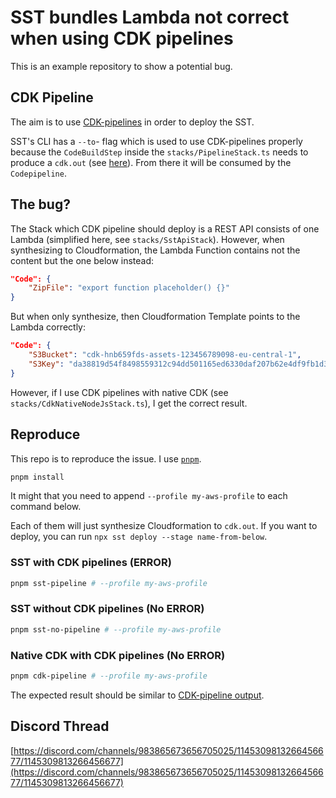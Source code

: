 # SST bundles Lambda not correct when using CDK pipelines

This is an example repository to show a potential bug.

## CDK Pipeline

The aim is to use [CDK-pipelines](https://docs.aws.amazon.com/cdk/api/v2/docs/aws-cdk-lib.pipelines-readme.html) in order to deploy the SST.

SST's CLI has a `--to`- flag which is used to use CDK-pipelines properly
because the `CodeBuildStep` inside the `stacks/PipelineStack.ts` needs to produce a `cdk.out` (see [here](https://docs.aws.amazon.com/cdk/api/v2/docs/aws-cdk-lib.pipelines-readme.html#defining-the-pipeline)).
From there it will be consumed by the `Codepipeline`.

## The bug?

The Stack which CDK pipeline should deploy is a REST API consists of one Lambda (simplified here, see `stacks/SstApiStack`).
However, when synthesizing to Cloudformation, the Lambda Function contains not the content but the one below instead:

```json
"Code": {
    "ZipFile": "export function placeholder() {}"
}
```

But when only synthesize, then Cloudformation Template points to the Lambda correctly:

```json
"Code": {
    "S3Bucket": "cdk-hnb659fds-assets-123456789098-eu-central-1",
    "S3Key": "da38819d54f8498559312c94dd501165ed6330daf207b62e4df9fb1d3e7b2d23.zip"
}
```

However, if I use CDK pipelines with native CDK (see `stacks/CdkNativeNodeJsStack.ts`), I get the correct result.

## Reproduce

This repo is to reproduce the issue.
I use [`pnpm`](https://pnpm.io/).

```sh
pnpm install
```

It might that you need to append `--profile my-aws-profile` to each command below.

Each of them will just synthesize Cloudformation to `cdk.out`. If you want to deploy, you can run `npx sst deploy --stage name-from-below`.

### SST with CDK pipelines (ERROR)

```sh
pnpm sst-pipeline # --profile my-aws-profile
```

### SST without CDK pipelines (No ERROR)

```sh
pnpm sst-no-pipeline # --profile my-aws-profile
```

### Native CDK with CDK pipelines (No ERROR)

```sh
pnpm cdk-pipeline # --profile my-aws-profile
```

The expected result should be similar to [CDK-pipeline output](#native-cdk-with-cdk-pipelines).

## Discord Thread

[https://discord.com/channels/983865673656705025/1145309813266456677/1145309813266456677](https://discord.com/channels/983865673656705025/1145309813266456677/1145309813266456677)